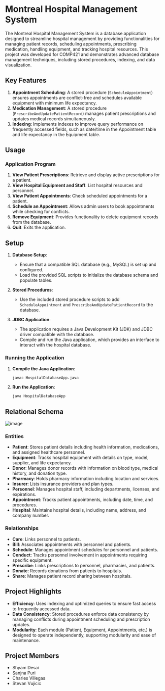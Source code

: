 # Montreal Hospital Management System
The Montreal Hospital Management System is a database application designed to streamline hospital management by providing functionalities for managing patient records, scheduling appointments, prescribing medication, handling equipment, and tracking hospital resources. This project was developed for COMP421 and demonstrates advanced database management techniques, including stored procedures, indexing, and data visualization.

## Key Features
1. **Appointment Scheduling**: A stored procedure (`ScheduleAppointment`) ensures appointments are conflict-free and schedules available equipment with minimum life expectancy.
2. **Medication Management**: A stored procedure (`PrescribeAndUpdatePatientRecord`) manages patient prescriptions and updates medical records simultaneously.
3. **Indexing**: Implements indexes to improve query performance on frequently accessed fields, such as date/time in the Appointment table and life expectancy in the Equipment table.

## Usage
### Application Program
1. **View Patient Prescriptions**: Retrieve and display active prescriptions for a patient.
2. **View Hospital Equipment and Staff**: List hospital resources and personnel.
3. **View Patient Appointments**: Check scheduled appointments for a patient.
4. **Schedule an Appointment**: Allows admin users to book appointments while checking for conflicts.
5. **Remove Equipment**: Provides functionality to delete equipment records from the database.
6. **Quit**: Exits the application.

## Setup
1. **Database Setup**:
   - Ensure that a compatible SQL database (e.g., MySQL) is set up and configured.
   - Load the provided SQL scripts to initialize the database schema and populate tables.

2. **Stored Procedures**:
   - Use the included stored procedure scripts to add `ScheduleAppointment` and `PrescribeAndUpdatePatientRecord` to the database.

3. **JDBC Application**:
   - The application requires a Java Development Kit (JDK) and JDBC driver compatible with the database.
   - Compile and run the Java application, which provides an interface to interact with the hospital database.

### Running the Application
1. **Compile the Java Application**:
   ```bash
   javac HospitalDatabaseApp.java
   ```
2. **Run the Application**:
   ```bash
   java HospitalDatabaseApp
   ```

## Relational Schema
![image](https://github.com/user-attachments/assets/b676bd48-7bc1-478e-bb89-820b0252d495)

### Entities
- **Patient**: Stores patient details including health information, medications, and assigned healthcare personnel.
- **Equipment**: Tracks hospital equipment with details on type, model, supplier, and life expectancy.
- **Donor**: Manages donor records with information on blood type, medical history, and donation type.
- **Pharmacy**: Holds pharmacy information including location and services.
- **Insurer**: Lists insurance providers and plan types.
- **Personnel**: Manages hospital staff, including departments, licenses, and expirations.
- **Appointment**: Tracks patient appointments, including date, time, and procedures.
- **Hospital**: Maintains hospital details, including name, address, and company number.

### Relationships
- **Care**: Links personnel to patients.
- **Bill**: Associates appointments with personnel and patients.
- **Schedule**: Manages appointment schedules for personnel and patients.
- **Conduct**: Tracks personnel involvement in appointments requiring specific equipment.
- **Prescribe**: Links prescriptions to personnel, pharmacies, and patients.
- **Donate**: Records donations from patients to hospitals.
- **Share**: Manages patient record sharing between hospitals.

## Project Highlights
- **Efficiency**: Uses indexing and optimized queries to ensure fast access to frequently accessed data.
- **Data Consistency**: Stored procedures enforce data consistency by managing conflicts during appointment scheduling and prescription updates.
- **Modularity**: Each module (Patient, Equipment, Appointments, etc.) is designed to operate independently, supporting modularity and ease of maintenance.

## Project Members
- Shyam Desai
- Sanjna Puri
- Charles Villegas
- Stevan Vujicic
